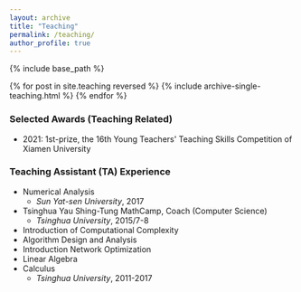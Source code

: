 ```yaml
---
layout: archive
title: "Teaching"
permalink: /teaching/
author_profile: true
---
```


{% include base_path %}

{% for post in site.teaching reversed %}
  {% include archive-single-teaching.html %}
{% endfor %}

### Selected Awards (Teaching Related)
* 2021: 1st-prize, the 16th Young Teachers' Teaching Skills Competition of Xiamen University

### Teaching Assistant (TA) Experience
* Numerical Analysis
   * <i>Sun Yat-sen University</i>, 2017
* Tsinghua Yau Shing-Tung MathCamp, Coach (Computer Science)
   * <i>Tsinghua University</i>, 2015/7-8
* Introduction of Computational Complexity
* Algorithm Design and Analysis
* Introduction Network Optimization
* Linear Algebra
* Calculus
   * <i>Tsinghua University</i>, 2011-2017
